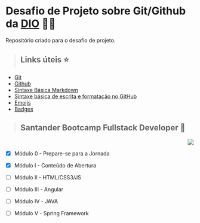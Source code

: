    # Desafio de Projeto sobre Git/Github  da [DIO](https://www.dio.me/) :man_technologist: 
   Repositório criado para o desafio de projeto.

> ## Links úteis :star:

+ [Git](https://git-scm.com/)
+ [Github](https://github.com/)
+ [Sintaxe Básica Markdown](https://www.markdownguide.org/basic-syntax/)
+ [Sintaxe básica de escrita e formatação no GitHub](https://docs.github.com/pt/get-started/writing-on-github/getting-started-with-writing-and-formatting-on-github/basic-writing-and-formatting-syntax)
+ [Emojis](https://github.com/ikatyang/emoji-cheat-sheet/blob/master/README.md)
+ [Badges](https://shields.io/)

> ## Santander Bootcamp Fullstack Developer :rocket:  
  
<p align="right">
   <img src="http://img.shields.io/static/v1?label=STATUS&message=EM%20progresso&color=yellowgreen&style=for-the-badge"/>
</p>

- [x] Módulo 0 - Prepare-se para a Jornada
- [X] Módulo I - Conteúdo de Abertura
- [ ] Módulo II - HTML/CSS3/JS
- [ ] Módulo III - Angular
- [ ] Módulo IV - JAVA
- [ ] Módulo V - Spring Framework







